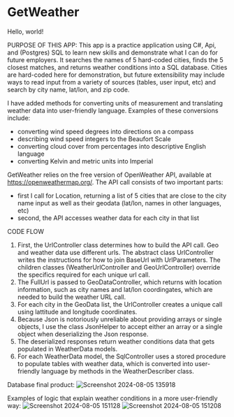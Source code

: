 # GetWeather

Hello, world!

PURPOSE OF THIS APP:
This app is a practice application using C#, Api, and (Postgres) SQL to learn new skills and demonstrate what I can do for future employers. It searches the names of 5 hard-coded cities, finds the 5 closest matches, and returns weather conditions into a SQL database. Cities are hard-coded here for demonstration, but future extensibility may include ways to read input from a variety of sources (tables, user input, etc) and search by city name, lat/lon, and zip code. 

I have added methods for converting units of measurement and translating weather data into user-friendly language. Examples of these conversions include:
  - converting wind speed degrees into directions on a compass
  - describing wind speed integers to the Beaufort Scale
  - converting cloud cover from percentages into descriptive English language
  - converting Kelvin and metric units into Imperial 

GetWeather relies on the free version of OpenWeather API, available at https://openweathermap.org/. The API call consists of two important parts:
- first I call for Location, returning a list of 5 cities that are close to the city name input as well as their geodata (lat/lon, names in other languages, etc)
- second, the API accesses weather data for each city in that list

CODE FLOW
  1. First, the UrlController class determines how to build the API call. Geo and weather data use different urls. The abstract class UrlController writes the instructions for how to join BaseUrl with UrlParameters. The children classes (WeatherUrlController and GeoUrlController) override the specifics required for each unique url call. 
  2. The FullUrl is passed to GeoDataController, which returns with location information, such as city names and lat/lon coordingates, which are needed to build the weather URL call.
  3. For each city in the GeoData list, the UrlController creates a unique call using lattitude and longitude coordinates.
  4. Because Json is notoriously unreliable about providing arrays or single objects, I use the class JsonHelper to accept either an array or a single object when deserializing the Json response. 
  5. The deserialized responses return weather conditions data that gets populated in WeatherData models.
  6. For each WeatherData model, the SqlController uses a stored procedure to populate tables with weather data, which is converted into user-friendly language by methods in the WeatherDescriber class.

Database final product:
![Screenshot 2024-08-05 135918](https://github.com/user-attachments/assets/bc87472c-83c3-43b5-a842-719a59a7a8eb)

Examples of logic that explain weather conditions in a more user-friendly way:
![Screenshot 2024-08-05 151128](https://github.com/user-attachments/assets/fe6f6dfe-6e80-48f7-894d-9447f280bb3a)
![Screenshot 2024-08-05 151208](https://github.com/user-attachments/assets/e3e028eb-f357-47ee-bcc8-be704afd17db)

